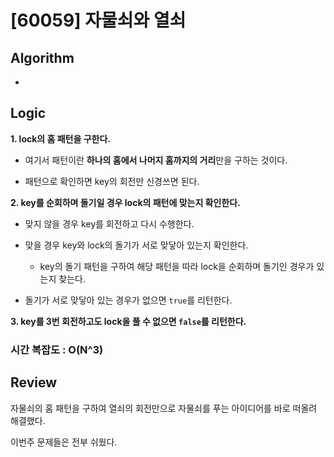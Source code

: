 # [60059] 자물쇠와 열쇠

## Algorithm

-

## Logic

**1. lock의 홈 패턴을 구한다.**

- 여기서 패턴이란 **하나의 홈에서 나머지 홈까지의 거리**만을 구하는 것이다.

- 패턴으로 확인하면 key의 회전만 신경쓰면 된다.

**2. key를 순회하며 돌기일 경우 lock의 패턴에 맞는지 확인한다.**

- 맞지 않을 경우 key를 회전하고 다시 수행한다.

- 맞을 경우 key와 lock의 돌기가 서로 맞닿아 있는지 확인한다.

  - key의 돌기 패턴을 구하여 해당 패턴을 따라 lock을 순회하며 돌기인 경우가 있는지 찾는다.

- 돌기가 서로 맞닿아 있는 경우가 없으면 `true`를 리턴한다.

**3. key를 3번 회전하고도 lock을 풀 수 없으면 `false`를 리턴한다.**

### 시간 복잡도 : O(N^3)

## Review

자물쇠의 홈 패턴을 구하여 열쇠의 회전만으로 자물쇠를 푸는 아이디어를 바로 떠올려 해결했다.

이번주 문제들은 전부 쉬웠다.
